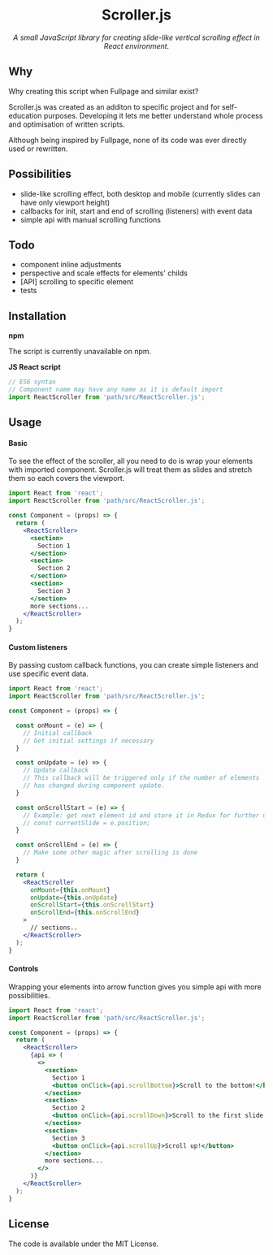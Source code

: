 <div align="center">
<h1>Scroller.js</h1>
<em>A small JavaScript library for creating slide-like vertical scrolling effect in React environment.</em>
</div>

## Why
Why creating this script when Fullpage and similar exist?

Scroller.js was created as an additon to specific project and for self-education purposes. Developing it lets me better understand whole process and optimisation of written scripts.

Although being inspired by Fullpage, none of its code was ever directly used or rewritten.

## Possibilities
- slide-like scrolling effect, both desktop and mobile (currently slides can have only viewport height)
- callbacks for init, start and end of scrolling (listeners) with event data
- simple api with manual scrolling functions

## Todo
- component inline adjustments
- perspective and scale effects for elements' childs
- [API] scrolling to specific element
- tests

## Installation

**npm**

The script is currently unavailable on npm.

**JS React script**

```javascript
// ES6 syntax
// Component name may have any name as it is default import
import ReactScroller from 'path/src/ReactScroller.js';
```

## Usage
#### Basic
To see the effect of the scroller, all you need to do is wrap your elements with imported component. Scroller.js will treat them as slides and stretch them so each covers the viewport.

```jsx
import React from 'react';
import ReactScroller from 'path/src/ReactScroller.js';

const Component = (props) => {
  return (
    <ReactScroller>
      <section>
        Section 1
      </section>
      <section>
        Section 2
      </section>
      <section>
        Section 3
      </section>
      more sections...
    </ReactScroller>
  );
}
```

#### Custom listeners

By passing custom callback functions, you can create simple listeners and use specific event data.

```jsx
import React from 'react';
import ReactScroller from 'path/src/ReactScroller.js';

const Component = (props) => {

  const onMount = (e) => {
    // Initial callback
    // Get initial settings if necessary
  }

  const onUpdate = (e) => {
    // Update callback
    // This callback will be triggered only if the number of elements
    // has changed during component update.
  }

  const onScrollStart = (e) => {
    // Example: get next element id and store it in Redux for further use.
    // const currentSlide = e.position;
  }

  const onScrollEnd = (e) => {
    // Make some other magic after scrolling is done
  }

  return (
    <ReactScroller
      onMount={this.onMount}
      onUpdate={this.onUpdate}
      onScrollStart={this.onScrollStart}
      onScrollEnd={this.onScrollEnd}
    >
      // sections..
    </ReactScroller>
  );
}
```
#### Controls
Wrapping your elements into arrow function gives you simple api with more possibilities.

```jsx
import React from 'react';
import ReactScroller from 'path/src/ReactScroller.js';

const Component = (props) => {
  return (
    <ReactScroller>
      {api => (
        <>
          <section>
            Section 1
            <button onClick={api.scrollBottom}>Scroll to the bottom!</button>
          </section>
          <section>
            Section 2
            <button onClick={api.scrollDown}>Scroll to the first slide!</button>
          </section>
          <section>
            Section 3
            <button onClick={api.scrollUp}>Scroll up!</button>
          </section>
          more sections...
        </>
      )}
    </ReactScroller>
  );
}
```

## License
The code is available under the MIT License.
